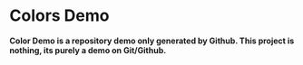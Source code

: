 # Colors Demo

**Color Demo is a repository demo only  generated by Github. This project is nothing, its purely a demo on Git/Github.**